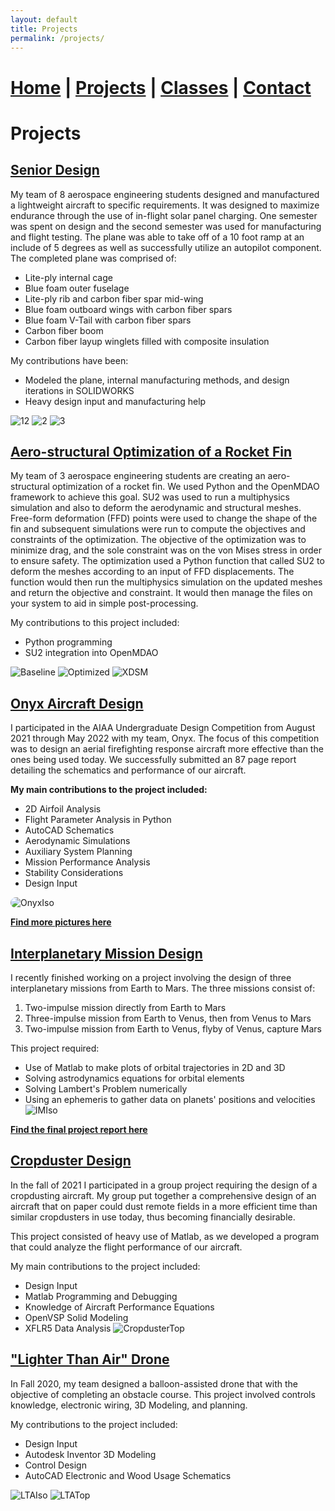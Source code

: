 ```yaml
---
layout: default
title: Projects
permalink: /projects/
---
```

# [Home](/) | [Projects](/projects/) | [Classes](/classes/) | [Contact](/contact/)
# Projects 

## <ins>Senior Design</ins>
My team of 8 aerospace engineering students designed and manufactured a lightweight aircraft to specific requirements. It was designed to maximize endurance through the use of in-flight solar panel charging. One semester was spent on design and the second semester was used for manufacturing and flight testing. The plane was able to take off of a 10 foot ramp at an include of 5 degrees as well as successfully utilize an autopilot component. The completed plane was comprised of:
- Lite-ply internal cage 
- Blue foam outer fuselage
- Lite-ply rib and carbon fiber spar mid-wing
- Blue foam outboard wings with carbon fiber spars
- Blue foam V-Tail with carbon fiber spars
- Carbon fiber boom
- Carbon fiber layup winglets filled with composite insulation


My contributions have been:

- Modeled the plane, internal manufacturing methods, and design iterations in SOLIDWORKS
- Heavy design input and manufacturing help

![12](/assets/12.jpg)
![2](/assets/2.jpg)
![3](/assets/3.JPEG)

## <ins>Aero-structural Optimization of a Rocket Fin</ins>
My team of 3 aerospace engineering students are creating an aero-structural optimization of a rocket fin. We used Python and the OpenMDAO framework to achieve this goal. SU2 was used to run a multiphysics simulation and also to deform the aerodynamic and structural meshes. Free-form deformation (FFD) points were used to change the shape of the fin and subsequent simulations were run to compute the objectives and constraints of the optimization. The objective of the optimization was to minimize drag, and the sole constraint was on the von Mises stress in order to ensure safety. The optimization used a Python function that called SU2 to deform the meshes according to an input of FFD displacements. The function would then run the multiphysics simulation on the updated meshes and return the objective and constraint. It would then manage the files on your system to aid in simple post-processing.

My contributions to this project included:
- Python programming
- SU2 integration into OpenMDAO

![Baseline](/assets/Baseline.png)
![Optimized](/assets/Optimized.png)
![XDSM](/assets/XDSM.png)

## <ins>Onyx Aircraft Design</ins>
I participated in the AIAA Undergraduate Design Competition from August 2021 through May 2022 with my team, Onyx. The focus of this competition was to design an aerial firefighting response aircraft more effective than the ones being used today. We successfully submitted an 87 page report detailing the schematics and performance of our aircraft.

**My main contributions to the project included:**
- 2D Airfoil Analysis
- Flight Parameter Analysis in Python
- AutoCAD Schematics
- Aerodynamic Simulations
- Auxiliary System Planning
- Mission Performance Analysis
- Stability Considerations
- Design Input

<img src="/assets/OnyxIso.webp" alt="OnyxIso" style="border-radius: 10px;">

**[Find more pictures here](https://n-denny.github.io/onyx)**

## <ins>Interplanetary Mission Design</ins>
I recently finished working on a project involving the design of three interplanetary missions from Earth to Mars. The three missions consist of:

1. Two-impulse mission directly from Earth to Mars
2. Three-impulse mission from Earth to Venus, then from Venus to Mars
3. Two-impulse mission from Earth to Venus, flyby of Venus, capture Mars

This project required:

- Use of Matlab to make plots of orbital trajectories in 2D and 3D
- Solving astrodynamics equations for orbital elements
- Solving Lambert's Problem numerically
- Using an ephemeris to gather data on planets' positions and velocities
![IMIso](/assets/IMIso.webp)

**[Find the final project report here](https://drive.google.com/file/d/1VkXV3IWiYIIQQ4HHaULdKWCDajRY8BTB/view?usp=sharing)**

## <ins>Cropduster Design</ins>
In the fall of 2021 I participated in a group project requiring the design of a cropdusting aircraft. My group put together a comprehensive design of an aircraft that on paper could dust remote fields in a more efficient time than similar cropdusters in use today, thus becoming financially desirable.

This project consisted of heavy use of Matlab, as we developed a program that could analyze the flight performance of our aircraft.

My main contributions to the project included:
- Design Input
- Matlab Programming and Debugging
- Knowledge of Aircraft Performance Equations
- OpenVSP Solid Modeling
- XFLR5 Data Analysis
  ![CropdusterTop](/assets/CropdusterTop.webp)

## <ins>"Lighter Than Air" Drone</ins>
In Fall 2020, my team designed a balloon-assisted drone that with the objective of completing an obstacle course. This project involved controls knowledge, electronic wiring, 3D Modeling, and planning.

My contributions to the project included:
- Design Input
- Autodesk Inventor 3D Modeling
- Control Design
- AutoCAD Electronic and Wood Usage Schematics

![LTAIso](/assets/LTAIso.webp)
![LTATop](/assets/LTATop.webp)

